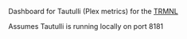 Dashboard for Tautulli (Plex metrics) for the [TRMNL](https://usetrmnl.com/)

Assumes Tautulli is running locally on port 8181

